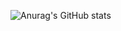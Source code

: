 ![Anurag's GitHub stats](https://github-readme-stats.vercel.app/api?username=sokolyanskydev&count_private=true)
